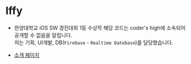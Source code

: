 # Iffy
- 한양대학교 iOS SW 경진대회 1등 수상작
해당 코드는 coder's high에 소속되어 공개할 수 없음을 알립니다.<br>
저는 기획, UI개발, DB(`Firebase` - `Realtime Datebase`)를 담당했습니다.<br>

- [소개 페이지](https://projectintheclass.github.io/Iffy-iOSApplication/)
